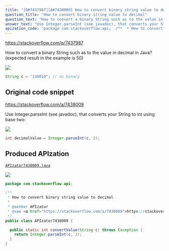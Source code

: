 ```yaml
---
title: "[Q#7437987][A#7438009] How to convert binary string value to decimal"
question_title: "How to convert binary string value to decimal"
question_text: "How to convert a binary String such as to the value in decimal in Java? (expected result in the example is 50)"
answer_text: "Use Integer.parseInt (see javadoc), that converts your String to int using base two:"
apization_code: "package com.stackoverflow.api;  /**  * How to convert binary string value to decimal  *  * @author APIzator  * @see <a href=\"https://stackoverflow.com/a/7438009\">https://stackoverflow.com/a/7438009</a>  */ public class APIzator7438009 {    public static int convertValue(String c) throws Exception {     return Integer.parseInt(c, 2);   } }"
---
```


https://stackoverflow.com/q/7437987

How to convert a binary String such as
to the value in decimal in Java? (expected result in the example is 50)


<div class="code-logo"><img src="/stackoverflow.png" /></div>

```java
String c = "110010"; // as binary
```


## Original code snippet

https://stackoverflow.com/a/7438009

Use Integer.parseInt (see javadoc), that converts your String to int using base two:

<div class="code-logo"><img src="/stackoverflow.png" /></div>

```java
int decimalValue = Integer.parseInt(c, 2);
```

## Produced APIzation

[`APIzator7438009.java`](https://github.com/pasqualesalza/apization-temp/raw/main/data/search/APIzator7438009.java)

<div class="code-logo"><img src="/apizator.png" /></div>

```java
package com.stackoverflow.api;

/**
 * How to convert binary string value to decimal
 *
 * @author APIzator
 * @see <a href="https://stackoverflow.com/a/7438009">https://stackoverflow.com/a/7438009</a>
 */
public class APIzator7438009 {

  public static int convertValue(String c) throws Exception {
    return Integer.parseInt(c, 2);
  }
}

```